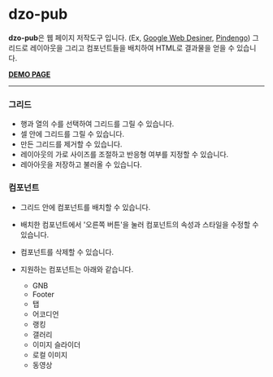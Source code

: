 # dzo-pub

**dzo-pub**은 웹 페이지 저작도구 입니다. (Ex, [Google Web Desiner](https://www.google.co.kr/intl/ko/webdesigner), [Pindengo](https://pingendo.com))
그리드로 레이아웃을 그리고 컴포넌트들을 배치하여 HTML로 결과물을 얻을 수 있습니다.

**[DEMO PAGE](http://bgrooot.github.io/dpub/dpub.html)**

- - -
 
### 그리드
 - 행과 열의 수를 선택하여 그리드를 그릴 수 있습니다.
 - 셀 안에 그리드를 그릴 수 있습니다.
 - 만든 그리드를 제거할 수 있습니다.
 - 레이아웃의 가로 사이즈를 조절하고 반응형 여부를 지정할 수 있습니다. 
 - 레아아웃을 저장하고 불러올 수 있습니다.

### 컴포넌트
 - 그리드 안에 컴포넌트를 배치할 수 있습니다.
 - 배치한 컴포넌트에서 '오른쪽 버튼'을 눌러 컴포넌트의 속성과 스타일을 수정할 수 있습니다.
 - 컴포넌트를 삭제할 수 있습니다.
 - 지원하는 컴포넌트는 아래와 같습니다.
 
   - GNB
   - Footer
   - 탭
   - 어코디언
   - 랭킹
   - 갤러리
   - 이미지 슬라이더
   - 로컬 이미지
   - 동영상
